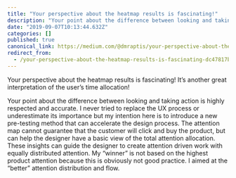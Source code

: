 ```yaml
---
title: "Your perspective about the heatmap results is fascinating!"
description: "Your point about the difference between looking and taking action is highly respected and accurate. I never tried to replace the UX process…"
date: "2019-09-07T10:13:44.632Z"
categories: []
published: true
canonical_link: https://medium.com/@dmraptis/your-perspective-about-the-heatmap-results-is-fascinating-dc47817ba4fb
redirect_from:
  - /your-perspective-about-the-heatmap-results-is-fascinating-dc47817ba4fb
---
```


Your perspective about the heatmap results is fascinating! It’s another great interpretation of the user’s time allocation!

Your point about the difference between looking and taking action is highly respected and accurate. I never tried to replace the UX process or underestimate its importance but my intention here is to introduce a new pre-testing method that can accelerate the design process. The attention map cannot guarantee that the customer will click and buy the product, but can help the designer have a basic view of the total attention allocation. These insights can guide the designer to create attention driven work with equally distributed attention. My “winner” is not based on the highest product attention because this is obviously not good practice. I aimed at the “better” attention distribution and flow.
